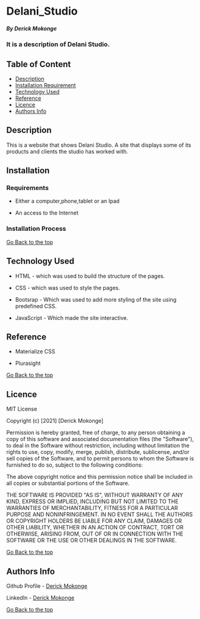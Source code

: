 # Delani_Studio

##### By Derick Mokonge 
### It is a description of Delani Studio.

## Table of Content

+ [Description](#description)
+ [Installation Requirement](#Installation)
+ [Technology Used](#technology-used)
+ [Reference](#reference)
+ [Licence](#licence)
+ [Authors Info](#author-Info)

## Description
<p>This is  a website that shows Delani Studio. A site that displays some of its products and clients the studio has worked with.</p>

## Installation

### Requirements

* Either a computer,phone,tablet or an Ipad

* An access to the Internet

### Installation Process

[Go Back to the top](#Delani_Studio)
## Technology Used
* HTML - which was used to build the structure of the pages.

* CSS - which was used to style the pages.

* Bootsrap - Which was used to add more styling of the site using predefined CSS.

* JavaScript - Which made the site interactive.

## Reference
* Materialize CSS

* Plurasight



[Go Back to the top](#Delani_Studio)

## Licence

MIT License

Copyright (c) [2021] [Derick Mokonge]

Permission is hereby granted, free of charge, to any person obtaining a copy
of this software and associated documentation files (the "Software"), to deal
in the Software without restriction, including without limitation the rights
to use, copy, modify, merge, publish, distribute, sublicense, and/or sell
copies of the Software, and to permit persons to whom the Software is
furnished to do so, subject to the following conditions:

The above copyright notice and this permission notice shall be included in all
copies or substantial portions of the Software.

THE SOFTWARE IS PROVIDED "AS IS", WITHOUT WARRANTY OF ANY KIND, EXPRESS OR
IMPLIED, INCLUDING BUT NOT LIMITED TO THE WARRANTIES OF MERCHANTABILITY,
FITNESS FOR A PARTICULAR PURPOSE AND NONINFRINGEMENT. IN NO EVENT SHALL THE
AUTHORS OR COPYRIGHT HOLDERS BE LIABLE FOR ANY CLAIM, DAMAGES OR OTHER
LIABILITY, WHETHER IN AN ACTION OF CONTRACT, TORT OR OTHERWISE, ARISING FROM,
OUT OF OR IN CONNECTION WITH THE SOFTWARE OR THE USE OR OTHER DEALINGS IN THE
SOFTWARE.

[Go Back to the top](#Delani_Studio)

## Authors Info

Github Profile - [Derick Mokonge](https://github.com/OGENDI/Delani_Studio)

LinkedIn - [Derick Mokonge](www.linkedin.com/in/derick-ogendi)

[Go Back to the top](#Delani_Studio)